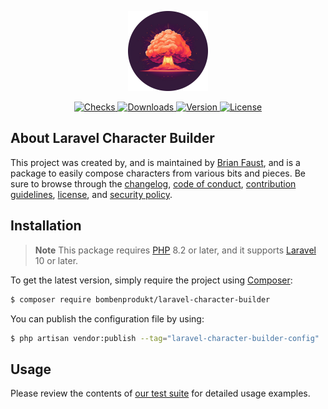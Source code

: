 <p align="center">
    <a href="https://bombenprodukt.com" target="_blank">
        <img src="https://raw.githubusercontent.com/BombenProdukt/assets/main/logo-text.svg" width="128" alt="BombenProdukt Logo" />
    </a>
</p>

<p align="center">
    <a href="https://github.com/faustbrian/laravel-character-builder/actions">
        <img src="https://badge.sh/github/check-runs/BombenProdukt/laravel-character-builder" alt="Checks" />
    </a>
    <a href="https://packagist.org/packages/bombenprodukt/laravel-character-builder">
        <img src="https://badge.sh/packagist/downloads/BombenProdukt/laravel-character-builder" alt="Downloads" />
    </a>
    <a href="https://packagist.org/packages/bombenprodukt/laravel-character-builder">
        <img src="https://badge.sh/packagist/version/BombenProdukt/laravel-character-builder" alt="Version" />
    </a>
    <a href="https://packagist.org/packages/bombenprodukt/laravel-character-builder">
        <img src="https://badge.sh/packagist/license/BombenProdukt/laravel-character-builder" alt="License" />
    </a>
</p>

## About Laravel Character Builder

This project was created by, and is maintained by [Brian Faust](https://github.com/faustbrian), and is a package to easily compose characters from various bits and pieces. Be sure to browse through the [changelog](CHANGELOG.md), [code of conduct](.github/CODE_OF_CONDUCT.md), [contribution guidelines](.github/CONTRIBUTING.md), [license](LICENSE), and [security policy](.github/SECURITY.md).

## Installation

> **Note**
> This package requires [PHP](https://www.php.net/) 8.2 or later, and it supports [Laravel](https://laravel.com/) 10 or later.

To get the latest version, simply require the project using [Composer](https://getcomposer.org/):

```bash
$ composer require bombenprodukt/laravel-character-builder
```

You can publish the configuration file by using:

```bash
$ php artisan vendor:publish --tag="laravel-character-builder-config"
```

## Usage

Please review the contents of [our test suite](/tests) for detailed usage examples.
